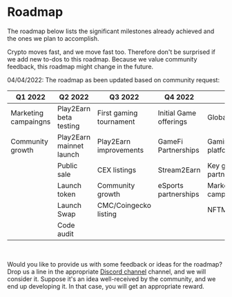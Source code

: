 # Roadmap 

The roadmap below lists the significant milestones already achieved and the ones we plan to accomplish.

Crypto moves fast, and we move fast too. Therefore don't be surprised if we add new to-dos to this roadmap. Because we value community feedback, this roadmap might change in the future.

04/04/2022: The roadmap as been updated based on community request:

|Q1 2022|Q2 2022|Q3 2022|Q4 2022|Q1 2023|Ongoing|
|---|----|---|---|---|---|
|Marketing campaingns|Play2Earn beta testing|First gaming tournament|Initial Game offerings|Global expansion|Marketing campaigns|
|Community growth|Play2Earn mainnet launch|Play2Earn improvements|GameFi Partnerships|Gaming/tournaments platform|CEX listings|
||Public sale|CEX listings|Stream2Earn|Key gaming partnerships|Governance|
||Launch token|Community growth|eSports partnerships|Marketing campaigns|Strategic partnerships|
||Launch Swap|CMC/Coingecko listing||NFTMarketplace|Community growth|
||Code audit|||||


<br>

Would you like to provide us with some feedback or ideas for the roadmap? Drop us a line in the appropriate [Discord channel](https://discord.gg/8v7Fd7PG9K) channel, and we will consider it. Suppose it's an idea well-received by the community, and we end up developing it. In that case, you will get an appropriate reward.

